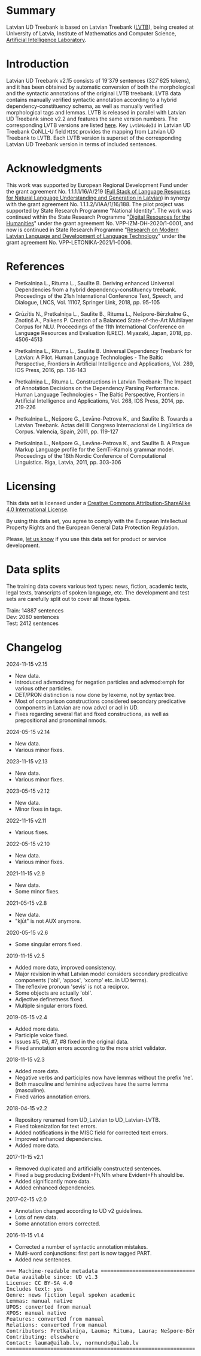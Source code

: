 # Summary

Latvian UD Treebank is based on Latvian Treebank ([LVTB](http://sintakse.korpuss.lv)), being created at University of Latvia, Institute of Mathematics and Computer Science, [Artificial Intelligence Laboratory](http://ailab.lv).

# Introduction

Latvian UD Treebank v2.15 consists of 19'379 sentences (327'625 tokens), and it has been obtained by automatic conversion of both the morphological and the syntactic annotations of the original LVTB treebank. LVTB data contains manually verified syntactic annotation according to a hybrid dependency-constituency schema, as well as manually verified morphological tags and lemmas. LVTB is released in parallel with Latvian UD Treebank since v2.2 and features the same version numbers. The corresponding LVTB versions are listed [here](http://sintakse.korpuss.lv/versions.html). Key `LvtbNodeId` in Latvian UD Treebank CoNLL-U field `MISC` provides the mapping from Latvian UD Treebank to LVTB. Each LVTB version is superset of the corresponding Latvian UD Treebank version in terms of included sentences.

# Acknowledgments

This work was supported by European Regional Development Fund under the grant agreement No. 1.1.1.1/16/A/219 ([Full Stack of Language Resources for Natural Language Understanding and Generation in Latvian](https://github.com/LUMII-AILab/FullStack)) in synergy with the grant agreement No. 1.1.1.2/VIAA/1/16/188. The pilot project was supported by State Research Programme "National Identity". The work was continued within the State Research Programme "[Digital Resources for the Humanities](http://www.digitalhumanities.lv/projects/DHVPP-en/)" under the grant agreement No. VPP-IZM-DH-2020/1-0001, and now is continued in State Research Programme "[Research on Modern Latvian Language and Development of Language Technology](http://www.digitalhumanities.lv/projects/vpp-late/)" under the grant agreement No. VPP-LETONIKA-2021/1-0006.

# References

* Pretkalniņa L., Rituma L., Saulīte B. Deriving enhanced Universal Dependencies from a hybrid dependency-constituency treebank. Proceedings of the 21sh International Conference Text, Speech, and Dialogue, LNCS, Vol. 11107, Springer Link, 2018, pp. 95-105

* Grūzītis N., Pretkalniņa L., Saulīte B., Rituma L., Nešpore-Bērzkalne G., Znotiņš A., Paikens P. Creation of a Balanced State-of-the-Art Multilayer Corpus for NLU. Proceedings of the 11th International Conference on Language Resources and Evaluation (LREC). Miyazaki, Japan, 2018, pp. 4506-4513

* Pretkalniņa L., Rituma L., Saulīte B. Universal Dependency Treebank for Latvian: A Pilot. Human Language Technologies - The Baltic Perspective, Frontiers in Artificial Intelligence and Applications, Vol. 289, IOS Press, 2016, pp. 136-143

* Pretkalniņa L., Rituma L. Constructions in Latvian Treebank: The Impact of Annotation Decisions on the Dependency Parsing Performance. Human Language Technologies - The Baltic Perspective, Frontiers in Artificial Intelligence and Applications, Vol. 268, IOS Press, 2014, pp. 219-226

* Pretkalniņa L., Nešpore G., Levāne-Petrova K., and Saulīte B. Towards a Latvian Treebank. Actas del III Congreso Internacional de Lingüística de Corpus. Valencia, Spain, 2011, pp. 119-127

* Pretkalniņa L., Nešpore G., Levāne-Petrova K., and Saulīte B. A Prague Markup Language profile for the SemTi-Kamols grammar model. Proceedings of the 18th Nordic Conference of Computational Linguistics. Riga, Latvia, 2011, pp. 303-306

# Licensing

This data set is licensed under a [Creative Commons Attribution-ShareAlike 4.0 International License](https://creativecommons.org/licenses/by-sa/4.0/).

By using this data set, you agree to comply with the European Intellectual Property Rights and the European General Data Protection Regulation.

Please, [let us know](mailto:normunds.gruzitis@ailab.lv) if you use this data set for product or service development.

# Data splits

The training data covers various text types: news, fiction, academic texts, legal texts, transcripts of spoken language, etc. The development and test sets are carefully split out to cover all those types.

Train: 14887 sentences\
Dev:    2080 sentences\
Test:   2412 sentences

# Changelog

2024-11-15 v2.15
  * New data.
  * Introduced advmod:neg for negation particles and advmod:emph for various other particles.
  * DET/PRON distinction is now done by lexeme, not by syntax tree.
  * Most of comparison constructions considered secondary predicative components in Latvian are now advcl or acl in UD.
  * Fixes regarding several flat and fixed constructions, as well as prepositional and pronominal nmods.

2024-05-15 v2.14
  * New data.
  * Various minor fixes.

2023-11-15 v2.13
  * New data.
  * Various minor fixes.

2023-05-15 v2.12
  * New data.
  * Minor fixes in tags.

2022-11-15 v2.11
  * Various fixes.

2022-05-15 v2.10
  * New data.
  * Various minor fixes.

2021-11-15 v2.9
  * New data.
  * Some minor fixes.

2021-05-15 v2.8
  * New data.
  * "kļūt" is not AUX anymore.
  
2020-05-15 v2.6
  * Some singular errors fixed.

2019-11-15 v2.5
  * Added more data, improved consistency.
  * Major revision in what Latvian model considers secondary predicative components ('obl', 'appos', 'xcomp' etc. in UD terms).
  * The reflexive pronoun 'sevis' is not a reciprox.
  * Some objects are actually 'obl'.
  * Adjective definetness fixed.
  * Multiple singular errors fixed.

2019-05-15 v2.4
  * Added more data.
  * Participle voice fixed.
  * Issues #5, #6, #7, #8 fixed in the original data.
  * Fixed annotation errors according to the more strict validator.

2018-11-15 v2.3
  * Added more data.
  * Negative verbs and participles now have lemmas without the prefix 'ne'.
  * Both masculine and feminine adjectives have the same lemma (masculine).
  * Fixed varios annotation errors.

2018-04-15 v2.2
  * Repository renamed from UD_Latvian to UD_Latvian-LVTB.
  * Fixed tokenization for text errors.
  * Added notifications in the MISC field for corrected text errors.
  * Improved enhanced dependencies.
  * Added more data.

2017-11-15 v2.1
  * Removed duplicated and artificially constructed sentences.
  * Fixed a bug producing Evident=Fh,Nfh where Evident=Fh should be.
  * Added significantly more data.
  * Added enhanced dependencies.

2017-02-15 v2.0
  * Annotation changed according to UD v2 guidelines.
  * Lots of new data.
  * Some annotation errors corrected.

2016-11-15 v1.4
  * Corrected a number of syntactic annotation mistakes.
  * Multi-word conjunctions: first part is now tagged PART.
  * Added new sentences.

<pre>
=== Machine-readable metadata =================================================
Data available since: UD v1.3
License: CC BY-SA 4.0
Includes text: yes
Genre: news fiction legal spoken academic
Lemmas: manual native
UPOS: converted from manual
XPOS: manual native
Features: converted from manual
Relations: converted from manual
Contributors: Pretkalniņa, Lauma; Rituma, Laura; Nešpore-Bērzkalne, Gunta; Saulīte, Baiba; Znotiņš, Artūrs; Grūzītis, Normunds
Contributing: elsewhere
Contact: lauma@ailab.lv, normunds@ailab.lv
===============================================================================
</pre>
